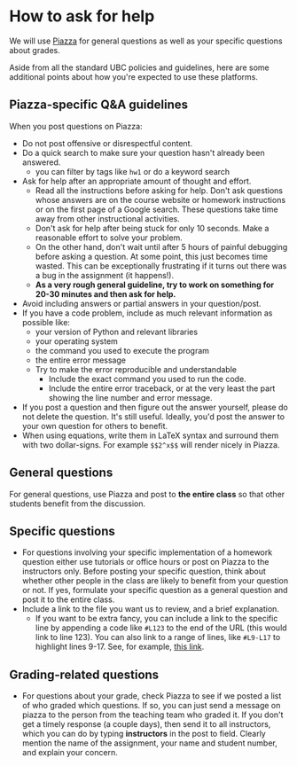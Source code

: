 # How to ask for help

We will use [Piazza](https://piazza.com/ubc.ca/) for general questions as well as your specific questions about grades.

Aside from all the standard UBC policies and guidelines, here are some additional points about how you're expected to use these platforms.

## Piazza-specific Q&A guidelines

When you post questions on Piazza: 
- Do not post offensive or disrespectful content.
- Do a quick search to make sure your question hasn't already been answered.
  - you can filter by tags like `hw1` or do a keyword search
- Ask for help after an appropriate amount of thought and effort.
    - Read all the instructions before asking for help. Don't ask questions whose answers are on the course website or homework instructions or on the first page of a Google search. These questions take time away from other instructional activities.
    - Don't ask for help after being stuck for only 10 seconds. Make a reasonable effort to solve your problem.
   - On the other hand, don't wait until after 5 hours of painful debugging before asking a question. At some point, this just becomes time wasted. This can be exceptionally frustrating if it turns out there was a bug in the assignment (it happens!).
   - **As a very rough general guideline, try to work on something for 20-30 minutes and then ask for help.**  
- Avoid including answers or partial answers in your question/post.
- If you have a code problem, include as much relevant information as possible like:
  - your version of Python and relevant libraries
  - your operating system
  - the command you used to execute the program
  - the entire error message
  - Try to make the error reproducible and understandable
      - Include the exact command you used to run the code.
      - Include the entire error traceback, or at the very least the part showing the line number and error message.  
- If you post a question and then figure out the answer yourself, please do not delete the question. It's still useful. Ideally, you'd post the answer to your own question for others to benefit.     
- When using equations, write them in LaTeX syntax and surround them with two dollar-signs. For example `$$2^x$$` will render nicely in Piazza.

## General questions

For general questions, use Piazza and post to **the entire class** so that other students benefit from the discussion.  

## Specific questions 
- For questions involving your specific implementation of a homework question either use tutorials or office hours or post on Piazza to the instructors only. Before posting your specific question, think about whether other people in the class are likely to benefit from your question or not. If yes, formulate your specific question as a general question and post it to the entire class.  
- Include a link to the file you want us to review, and a brief explanation.
  - If you want to be extra fancy, you can include a link to the specific line by appending a code like `#L123` to the end of the URL (this would link to line 123). You can also link to a range of lines, like `#L9-L17` to highlight lines 9-17. See, for example, [this link](https://github.com/mgelbart/rhomboid/blob/master/src/run_tests.py#L9-L17).
  
## Grading-related questions  
- For questions about your grade, check Piazza to see if we posted a list of who graded which questions. If so, you can just send a message on piazza to the person from the teaching team who graded it. If you don't get a timely response (a couple days), then send it to all instructors, which you can do by typing **instructors** in the post to field. Clearly mention the name of the assignment, your name and student number, and explain your concern.   


